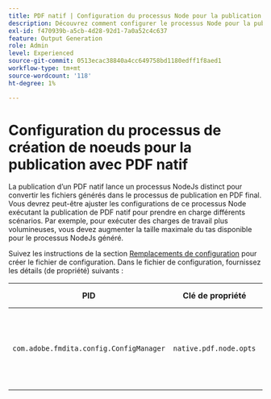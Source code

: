 ```yaml
---
title: PDF natif | Configuration du processus Node pour la publication native de PDF
description: Découvrez comment configurer le processus Node pour la publication native de PDF
exl-id: f470939b-a5cb-4d28-92d1-7a0a52c4c637
feature: Output Generation
role: Admin
level: Experienced
source-git-commit: 0513ecac38840a4cc649758bd1180edff1f8aed1
workflow-type: tm+mt
source-wordcount: '118'
ht-degree: 1%

---
```


# Configuration du processus de création de noeuds pour la publication avec PDF natif

La publication d’un PDF natif lance un processus NodeJs distinct pour convertir les fichiers générés dans le processus de publication en PDF final. Vous devrez peut-être ajuster les configurations de ce processus Node exécutant la publication de PDF natif pour prendre en charge différents scénarios. Par exemple, pour exécuter des charges de travail plus volumineuses, vous devez augmenter la taille maximale du tas disponible pour le processus NodeJs généré.

Suivez les instructions de la section [Remplacements de configuration](../cs-install-guide/download-install-additional-config-override.md) pour créer le fichier de configuration. Dans le fichier de configuration, fournissez les détails (de propriété) suivants :

| PID | Clé de propriété | Valeur de la propriété |
|---|---|---|
| `com.adobe.fmdita.config.ConfigManager` | `native.pdf.node.opts` | Valeur de chaîne pour définir toute valeur `NODE_OPTIONS` standard.<BR> Valeur par défaut : &quot;&quot; |
